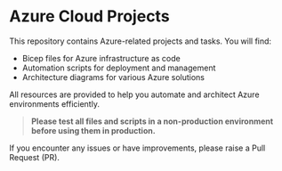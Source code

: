 # Azure Cloud Projects

This repository contains Azure-related projects and tasks. You will find:

- Bicep files for Azure infrastructure as code
- Automation scripts for deployment and management
- Architecture diagrams for various Azure solutions

All resources are provided to help you automate and architect Azure environments efficiently.

> **Please test all files and scripts in a non-production environment before using them in production.**

If you encounter any issues or have improvements, please raise a Pull Request (PR).
